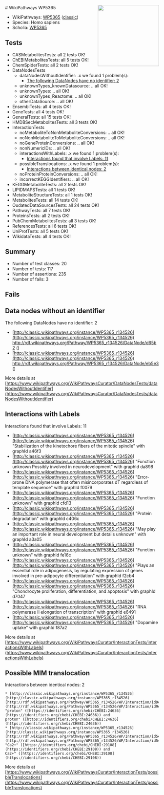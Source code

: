 <img style="float: right; width: 200px" src="https://upload.wikimedia.org/wikipedia/commons/thumb/8/83/Wplogo_with_text_500.png/640px-Wplogo_with_text_500.png" />
# WikiPathways WP5365

* WikiPathways: [WP5365](https://wikipathways.org/pathways/WP5365) ([classic](https://classic.wikipathways.org/instance/WP5365))
* Species: Homo sapiens
* Scholia: [WP5365](https://scholia.toolforge.org/wikipathways/WP5365)
## Tests
* CASMetabolitesTests: all 2 tests OK!
* ChEBIMetabolitesTests: all 5 tests OK!
* ChemSpiderTests: all 2 tests OK!
* DataNodesTests
    * dataNodesWithoutIdentifier: .x we found 1 problem(s):
        * [The following DataNodes have no identifier: 2](#d2d32fa1)
    * unknownTypes_knownDatasource: .. all OK!
    * unknownTypes: .. all OK!
    * unknownTypes_Reactome: .. all OK!
    * otherDataSource: .. all OK!
* EnsemblTests: all 4 tests OK!
* GeneTests: all 4 tests OK!
* GeneralTests: all 15 tests OK!
* HMDBSecMetabolitesTests: all 3 tests OK!
* InteractionTests
    * noMetaboliteToNonMetaboliteConversions: .. all OK!
    * noNonMetaboliteToMetaboliteConversions: .. all OK!
    * noGeneProteinConversions: .. all OK!
    * nonNumericIDs: .. all OK!
    * interactionsWithLabels: .x we found 1 problem(s):
        * [Interactions found that involve Labels: 11](#fe97a8b9)
    * possibleTranslocations: .x we found 1 problem(s):
        * [Interactions between identical nodes: 2](#1c118207)
    * noProteinProteinConversions: .. all OK!
    * incorrectKEGGIdentifiers: .. all OK!
* KEGGMetaboliteTests: all 2 tests OK!
* LIPIDMAPSTests: all 1 tests OK!
* MetaboliteStructureTests: all 1 tests OK!
* MetabolitesTests: all 14 tests OK!
* OudatedDataSourcesTests: all 24 tests OK!
* PathwayTests: all 7 tests OK!
* ProteinsTests: all 2 tests OK!
* PubChemMetabolitesTests: all 3 tests OK!
* ReferencesTests: all 6 tests OK!
* UniProtTests: all 5 tests OK!
* WikidataTests: all 4 tests OK!


## Summary

* Number of test classes: 20
* Number of tests: 117
* Number of assertions: 235
* Number of fails: 3

## Fails

<a name="d2d32fa1" />

## Data nodes without an identifier

The following DataNodes have no identifier: 2

* [http://classic.wikipathways.org/instance/WP5365_r134526](http://classic.wikipathways.org/instance/WP5365_r134526) http://rdf.wikipathways.org/Pathway/WP5365_r134526/DataNode/d65b2 ()
* [http://classic.wikipathways.org/instance/WP5365_r134526](http://classic.wikipathways.org/instance/WP5365_r134526) http://rdf.wikipathways.org/Pathway/WP5365_r134526/DataNode/eb5e3 ()


More details at [https://www.wikipathways.org/WikiPathwaysCurator/DataNodesTests/dataNodesWithoutIdentifier](https://www.wikipathways.org/WikiPathwaysCurator/DataNodesTests/dataNodesWithoutIdentifier)

<a name="fe97a8b9" />

## Interactions with Labels

Interactions found that involve Labels: 11

* [http://classic.wikipathways.org/instance/WP5365_r134526](http://classic.wikipathways.org/instance/WP5365_r134526) "Stabilization of the kinetochore
fibers of the mitotic spindle" with graphId a46f3
* [http://classic.wikipathways.org/instance/WP5365_r134526](http://classic.wikipathways.org/instance/WP5365_r134526) "Function unknown
Possibly involved 
in neurodevelopment" with graphId da898
* [http://classic.wikipathways.org/instance/WP5365_r134526](http://classic.wikipathways.org/instance/WP5365_r134526) "Error-prone DNA polymerase that often misincorporates
dT regardless of template sequence" with graphId f0079
* [http://classic.wikipathways.org/instance/WP5365_r134526](http://classic.wikipathways.org/instance/WP5365_r134526) "Function unknown" with graphId cfd13
* [http://classic.wikipathways.org/instance/WP5365_r134526](http://classic.wikipathways.org/instance/WP5365_r134526) "Protein degradation" with graphId c406c
* [http://classic.wikipathways.org/instance/WP5365_r134526](http://classic.wikipathways.org/instance/WP5365_r134526) "May play an important 
role in neural development
but details unknown" with graphId a3a05
* [http://classic.wikipathways.org/instance/WP5365_r134526](http://classic.wikipathways.org/instance/WP5365_r134526) "Function unknown" with graphId fe16c
* [http://classic.wikipathways.org/instance/WP5365_r134526](http://classic.wikipathways.org/instance/WP5365_r134526) "Plays an essential role in adipogenesis, 
by regulating expression of genes involved
in pre-adipocyte differentiation" with graphId f2cb4
* [http://classic.wikipathways.org/instance/WP5365_r134526](http://classic.wikipathways.org/instance/WP5365_r134526) "Chondrocyte proliferation, 
differentiation, and apoptosis" with graphId d7047
* [http://classic.wikipathways.org/instance/WP5365_r134526](http://classic.wikipathways.org/instance/WP5365_r134526) "RNA polymerase II elongation of transcription" with graphId e6491
* [http://classic.wikipathways.org/instance/WP5365_r134526](http://classic.wikipathways.org/instance/WP5365_r134526) "Dopamine uptake" with graphId f87a2


More details at [https://www.wikipathways.org/WikiPathwaysCurator/InteractionTests/interactionsWithLabels](https://www.wikipathways.org/WikiPathwaysCurator/InteractionTests/interactionsWithLabels)

<a name="1c118207" />

## Possible MIM translocation

Interactions between identical nodes: 2
```
* [http://classic.wikipathways.org/instance/WP5365_r134526](http://classic.wikipathways.org/instance/WP5365_r134526) [http://rdf.wikipathways.org/Pathway/WP5365_r134526/WP/Interaction/id9cafefc4](http://rdf.wikipathways.org/Pathway/WP5365_r134526/WP/Interaction/id9cafefc4) "proton" ([https://identifiers.org/chebi/CHEBI:24636](https://identifiers.org/chebi/CHEBI:24636)) and 
proton" ([https://identifiers.org/chebi/CHEBI:24636](https://identifiers.org/chebi/CHEBI:24636))
* [http://classic.wikipathways.org/instance/WP5365_r134526](http://classic.wikipathways.org/instance/WP5365_r134526) [http://rdf.wikipathways.org/Pathway/WP5365_r134526/WP/Interaction/id54eb07a9](http://rdf.wikipathways.org/Pathway/WP5365_r134526/WP/Interaction/id54eb07a9) "Ca2+" ([https://identifiers.org/chebi/CHEBI:29108](https://identifiers.org/chebi/CHEBI:29108)) and 
Ca2+" ([https://identifiers.org/chebi/CHEBI:29108](https://identifiers.org/chebi/CHEBI:29108))
```

More details at [https://www.wikipathways.org/WikiPathwaysCurator/InteractionTests/possibleTranslocations](https://www.wikipathways.org/WikiPathwaysCurator/InteractionTests/possibleTranslocations)

